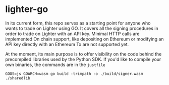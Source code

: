 # lighter-go

In its current form, this repo serves as a starting point for anyone who wants to trade on Lighter using GO.
It covers all the signing procedures in order to trade on Lighter with an API key.
Minimal HTTP calls are implemented 
On chain support, like depositing on Ethereum or modifying an API key directly with an Ethereum Tx are not supported yet. 

At the moment, its main purpose is to offer visibility on the code behind the precompiled libraries used by the Python SDK.
If you'd like to compile your own binaries, the commands are in the `justfile`

```
GOOS=js GOARCH=wasm go build -trimpath -o ./build/signer.wasm ./sharedlib
```
